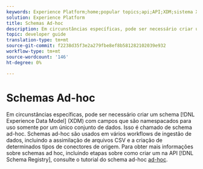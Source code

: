 ```yaml
---
keywords: Experience Platform;home;popular topics;api;API;XDM;sistema XDM;modelo de dados da experiência;Modelo de dados da experiência;Modelo de dados;Modelo de dados;Modelo de dados;Registro do schema;Registro do Schema;ad-hoc;ad-hoc;Ad-hoc;Ad-hoc;Ad-hoc;Adhoc;
solution: Experience Platform
title: Schemas Ad-hoc
description: Em circunstâncias específicas, pode ser necessário criar um schema XDM com campos que são namespacados para uso somente por um único conjunto de dados. Isso é chamado de schema ad-hoc.
topic: developer guide
translation-type: tm+mt
source-git-commit: f2238d35f3e2a279fbe8ef8b581282102039e932
workflow-type: tm+mt
source-wordcount: '146'
ht-degree: 0%

---
```



# Schemas Ad-hoc

Em circunstâncias específicas, pode ser necessário criar um schema [!DNL Experience Data Model] (XDM) com campos que são namespacados para uso somente por um único conjunto de dados. Isso é chamado de schema ad-hoc. Schemas ad-hoc são usados em vários workflows de ingestão de dados, incluindo a assimilação de arquivos CSV e a criação de determinados tipos de conectores de origem. Para obter mais informações sobre schemas ad hoc, incluindo etapas sobre como criar um na API [!DNL Schema Registry], consulte o tutorial do schema ad-hoc [ad-hoc](../tutorials/ad-hoc.md).
